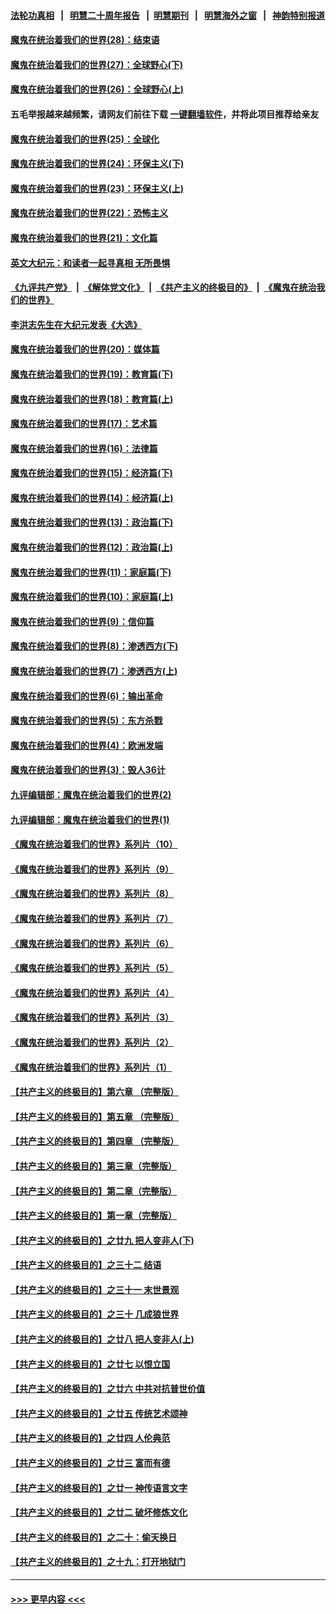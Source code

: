 #### [法轮功真相](https://github.com/gfw-breaker/truth/blob/master/README.md?t=0) &nbsp;&nbsp;|&nbsp;&nbsp; [明慧二十周年报告](https://github.com/gfw-breaker/mh-reports/blob/master/README.md?t=0) &nbsp;&nbsp;|&nbsp;&nbsp;[明慧期刊](https://github.com/gfw-breaker/mh-qikan) &nbsp;&nbsp;|&nbsp;&nbsp; [明慧海外之窗](https://github.com/gfw-breaker/mh-news/blob/master/README.md?t=0) &nbsp;&nbsp;|&nbsp;&nbsp; [神韵特别报道](https://github.com/gfw-breaker/mh-news/blob/master/shenyun.md?t=0)
#### [魔鬼在统治着我们的世界(28)：结束语](../pages/nsc422/n10936246.md?t=06230901) 
#### [魔鬼在统治着我们的世界(27)：全球野心(下)](../pages/nsc422/n10928319.md?t=06230901) 
#### [魔鬼在统治着我们的世界(26)：全球野心(上)](../pages/nsc422/n10900318.md?t=06230901) 
#### 五毛举报越来越频繁，请网友们前往下载 [一键翻墙软件](https://github.com/gfw-breaker/ssr-accounts)，并将此项目推荐给亲友
#### [魔鬼在统治着我们的世界(25)：全球化](../pages/nsc422/n10788205.md?t=06230901) 
#### [魔鬼在统治着我们的世界(24)：环保主义(下)](../pages/nsc422/n10695307.md?t=06230901) 
#### [魔鬼在统治着我们的世界(23)：环保主义(上)](../pages/nsc422/n10688613.md?t=06230901) 
#### [魔鬼在统治着我们的世界(22)：恐怖主义](../pages/nsc422/n10614727.md?t=06230901) 
#### [魔鬼在统治着我们的世界(21)：文化篇](../pages/nsc422/n10597706.md?t=06230901) 
#### [英文大纪元：和读者一起寻真相 无所畏惧](../pages/nsc422/n12542027.md?t=06230901) 
#### [《九评共产党》](https://github.com/begood0513/9ping.md/blob/master/README.md) &nbsp;|&nbsp; [《解体党文化》](../../../../jtdwh.md/blob/master/README.md)  &nbsp;|&nbsp; [《共产主义的终极目的》](../../../../gczydzjmd.md/blob/master/README.md) &nbsp;|&nbsp; [《魔鬼在统治我们的世界》](../../../../mgztzwmdsj.md/blob/master/README.md) 
#### [李洪志先生在大纪元发表《大选》](../pages/nsc422/n12534746.md?t=06230901) 
#### [魔鬼在统治着我们的世界(20)：媒体篇](../pages/nsc422/n10586579.md?t=06230901) 
#### [魔鬼在统治着我们的世界(19)：教育篇(下)](../pages/nsc422/n10564808.md?t=06230901) 
#### [魔鬼在统治着我们的世界(18)：教育篇(上)](../pages/nsc422/n10526970.md?t=06230901) 
#### [魔鬼在统治着我们的世界(17)：艺术篇](../pages/nsc422/n10499093.md?t=06230901) 
#### [魔鬼在统治着我们的世界(16)：法律篇](../pages/nsc422/n10485969.md?t=06230901) 
#### [魔鬼在统治着我们的世界(15)：经济篇(下)](../pages/nsc422/n10469975.md?t=06230901) 
#### [魔鬼在统治着我们的世界(14)：经济篇(上)](../pages/nsc422/n10457370.md?t=06230901) 
#### [魔鬼在统治着我们的世界(13)：政治篇(下)](../pages/nsc422/n10448270.md?t=06230901) 
#### [魔鬼在统治着我们的世界(12)：政治篇(上)](../pages/nsc422/n10444576.md?t=06230901) 
#### [魔鬼在统治着我们的世界(11)：家庭篇(下)](../pages/nsc422/n10440961.md?t=06230901) 
#### [魔鬼在统治着我们的世界(10)：家庭篇(上)](../pages/nsc422/n10435448.md?t=06230901) 
#### [魔鬼在统治着我们的世界(9)：信仰篇](../pages/nsc422/n10432159.md?t=06230901) 
#### [魔鬼在统治着我们的世界(8)：渗透西方(下)](../pages/nsc422/n10429603.md?t=06230901) 
#### [魔鬼在统治着我们的世界(7)：渗透西方(上)](../pages/nsc422/n10426013.md?t=06230901) 
#### [魔鬼在统治着我们的世界(6)：输出革命](../pages/nsc422/n10421536.md?t=06230901) 
#### [魔鬼在统治着我们的世界(5)：东方杀戮](../pages/nsc422/n10417707.md?t=06230901) 
#### [魔鬼在统治着我们的世界(4)：欧洲发端](../pages/nsc422/n10414890.md?t=06230901) 
#### [魔鬼在统治着我们的世界(3)：毁人36计](../pages/nsc422/n10411583.md?t=06230901) 
#### [九评编辑部：魔鬼在统治着我们的世界(2)](../pages/nsc422/n10410036.md?t=06230901) 
#### [九评编辑部：魔鬼在统治着我们的世界(1)](../pages/nsc422/n10406825.md?t=06230901) 
#### [《魔鬼在统治着我们的世界》系列片（10）](../pages/nsc422/n12292670.md?t=06230901) 
#### [《魔鬼在统治着我们的世界》系列片（9）](../pages/nsc422/n12290859.md?t=06230901) 
#### [《魔鬼在统治着我们的世界》系列片（8）](../pages/nsc422/n12287445.md?t=06230901) 
#### [《魔鬼在统治着我们的世界》系列片（7）](../pages/nsc422/n12283425.md?t=06230901) 
#### [《魔鬼在统治着我们的世界》系列片（6）](../pages/nsc422/n12282314.md?t=06230901) 
#### [《魔鬼在统治着我们的世界》系列片（5）](../pages/nsc422/n12281419.md?t=06230901) 
#### [《魔鬼在统治着我们的世界》系列片（4）](../pages/nsc422/n12274024.md?t=06230901) 
#### [《魔鬼在统治着我们的世界》系列片（3）](../pages/nsc422/n12271322.md?t=06230901) 
#### [《魔鬼在统治着我们的世界》系列片（2）](../pages/nsc422/n12269049.md?t=06230901) 
#### [《魔鬼在统治着我们的世界》系列片（1）](../pages/nsc422/n12267575.md?t=06230901) 
#### [【共产主义的终极目的】第六章 （完整版）](../pages/nsc422/n11428913.md?t=06230901) 
#### [【共产主义的终极目的】第五章 （完整版）](../pages/nsc422/n11428912.md?t=06230901) 
#### [【共产主义的终极目的】第四章 （完整版）](../pages/nsc422/n11428907.md?t=06230901) 
#### [【共产主义的终极目的】第三章（完整版）](../pages/nsc422/n11428848.md?t=06230901) 
#### [【共产主义的终极目的】第二章（完整版）](../pages/nsc422/n11428831.md?t=06230901) 
#### [【共产主义的终极目的】第一章（完整版）](../pages/nsc422/n11417651.md?t=06230901) 
#### [【共产主义的终极目的】之廿九 把人变非人(下)](../pages/nsc422/n11344140.md?t=06230901) 
#### [【共产主义的终极目的】之三十二 结语](../pages/nsc422/n11360535.md?t=06230901) 
#### [【共产主义的终极目的】之三十一 末世景观](../pages/nsc422/n11351129.md?t=06230901) 
#### [【共产主义的终极目的】之三十 几成狼世界](../pages/nsc422/n11348280.md?t=06230901) 
#### [【共产主义的终极目的】之廿八 把人变非人(上)](../pages/nsc422/n11340492.md?t=06230901) 
#### [【共产主义的终极目的】之廿七 以恨立国](../pages/nsc422/n11336944.md?t=06230901) 
#### [【共产主义的终极目的】之廿六 中共对抗普世价值](../pages/nsc422/n11324785.md?t=06230901) 
#### [【共产主义的终极目的】之廿五 传统艺术颂神](../pages/nsc422/n11296396.md?t=06230901) 
#### [【共产主义的终极目的】之廿四 人伦典范](../pages/nsc422/n11296397.md?t=06230901) 
#### [【共产主义的终极目的】之廿三 富而有德](../pages/nsc422/n11283598.md?t=06230901) 
#### [【共产主义的终极目的】之廿一 神传语言文字](../pages/nsc422/n11263265.md?t=06230901) 
#### [【共产主义的终极目的】之廿二 破坏修炼文化](../pages/nsc422/n11245728.md?t=06230901) 
#### [【共产主义的终极目的】之二十：偷天换日](../pages/nsc422/n11238846.md?t=06230901) 
#### [【共产主义的终极目的】之十九：打开地狱门](../pages/nsc422/n11206376.md?t=06230901) 

----
#### [ >>> 更早内容 <<< ](../indexes/nsc422-earlier.md)
